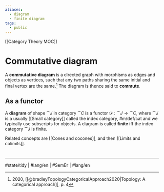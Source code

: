 ```yaml
---
aliases:
  - diagram
  - finite diagram
tags:
  - public
---
```

[[Category Theory MOC]]
# Commutative diagram

A **commutative diagram** is a directed graph with morphisms as edges and objects as vertices, such that any two paths sharing the same initial and final vertex are the same.[^br]
The diagram is thence said to **commute**.

[^br]: 2020, [[@bradleyTopologyCategoricalApproach2020|Topology: A categorical approach]], p. 4

## As a functor

A **diagram** of shape $\cat J$ in category $\cat C$ is a functor $\mathscr{D} : \cat J \to \cat C$,
where $\cat J$ is a usually [[Small category]] called the index category, #m/def/cat
and we typically use subscripts for objects.
A diagram is called **finite** iff the index category $\cat J$ is finite.

Related concepts are [[Cones and cocones]], and then [[Limits and colimits]].


[^br]: 2020 [[@bradleyTopologyCategoricalApproach2020|Topology: A categorical approach]], §4.1, pp. 75–76

#
---
#state/tidy | #lang/en | #SemBr | #lang/en
